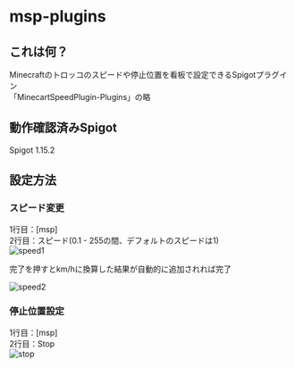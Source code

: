 # msp-plugins
## これは何？
Minecraftのトロッコのスピードや停止位置を看板で設定できるSpigotプラグイン<br>
「MinecartSpeedPlugin-Plugins」の略

## 動作確認済みSpigot
Spigot 1.15.2

## 設定方法
### スピード変更
1行目：[msp]<br>
2行目：スピード(0.1 - 255の間、デフォルトのスピードは1)<br>
![speed1](https://n7mn.xyz/speed1.png)

完了を押すとkm/hに換算した結果が自動的に追加されれば完了

![speed2](https://n7mn.xyz/speed2.png)

### 停止位置設定
1行目：[msp]<br>
2行目：Stop<br>
![stop](https://n7mn.xyz/stop.png)
